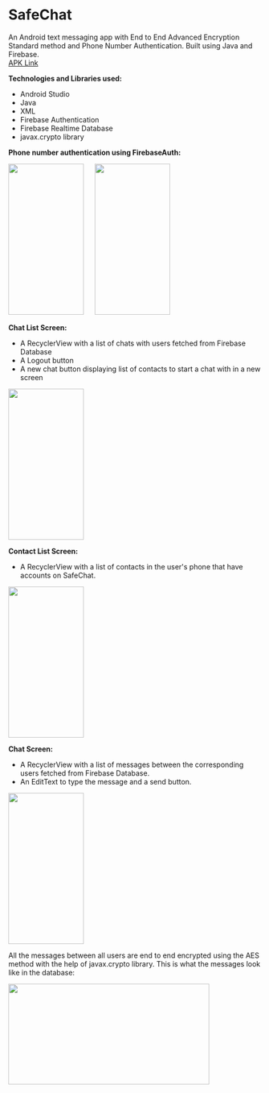 # SafeChat
An Android text messaging app with End to End Advanced Encryption Standard method and Phone Number Authentication. Built using Java and Firebase.<br>
<a href="https://drive.google.com/file/d/1CrTHF9yVNqhTmqaRxyZz0Yo9xlOV9Rq8/view?usp=sharing">APK Link</a>

**Technologies and Libraries used:**<br>
- Android Studio
- Java
- XML
- Firebase Authentication
- Firebase Realtime Database
- javax.crypto library

**Phone number authentication using FirebaseAuth:** 

[<img src="https://firebasestorage.googleapis.com/v0/b/safechat-3e2e3.appspot.com/o/Screenshot_20210506-171357.png?alt=media&token=5564c105-b929-47ee-baaa-305b7dd83810" 
width="150" height="300">](https://firebasestorage.googleapis.com/v0/b/safechat-3e2e3.appspot.com/o/Screenshot_20210506-171357.png?alt=media&token=5564c105-b929-47ee-baaa-305b7dd83810) &emsp; [<img src="https://firebasestorage.googleapis.com/v0/b/safechat-3e2e3.appspot.com/o/Screenshot_20210506-173331.png?alt=media&token=1a9f7340-7e26-41dd-b96c-262d262f783f" 
width="150" height="300">](https://firebasestorage.googleapis.com/v0/b/safechat-3e2e3.appspot.com/o/Screenshot_20210506-173331.png?alt=media&token=1a9f7340-7e26-41dd-b96c-262d262f783f)

**Chat List Screen:**
- A RecyclerView with a list of chats with users fetched from Firebase Database
- A Logout button
- A new chat button displaying list of contacts to start a chat with in a new screen

[<img src="https://firebasestorage.googleapis.com/v0/b/safechat-3e2e3.appspot.com/o/Screenshot_20210506-215247.png?alt=media&token=d36f82b2-2f26-480a-9145-082b2f9ad8f0" 
width="150" height="300">](https://firebasestorage.googleapis.com/v0/b/safechat-3e2e3.appspot.com/o/Screenshot_20210506-215247.png?alt=media&token=d36f82b2-2f26-480a-9145-082b2f9ad8f0)

**Contact List Screen:**
- A RecyclerView with a list of contacts in the user's phone that have accounts on SafeChat.

[<img src="https://firebasestorage.googleapis.com/v0/b/safechat-3e2e3.appspot.com/o/Screenshot_20210506-215206.png?alt=media&token=34a6969c-4823-41e0-8942-69770dd398ba" 
width="150" height="300">](https://firebasestorage.googleapis.com/v0/b/safechat-3e2e3.appspot.com/o/Screenshot_20210506-215206.png?alt=media&token=34a6969c-4823-41e0-8942-69770dd398ba)

**Chat Screen:**
- A RecyclerView with a list of messages between the corresponding users fetched from Firebase Database.
- An EditText to type the message and a send button.

[<img src="https://firebasestorage.googleapis.com/v0/b/safechat-3e2e3.appspot.com/o/Screenshot_20210506-171842.png?alt=media&token=2dd4259b-2a28-4af3-9c93-ebd968fd3ba5" 
width="150" height="300">](https://firebasestorage.googleapis.com/v0/b/safechat-3e2e3.appspot.com/o/Screenshot_20210506-171842.png?alt=media&token=2dd4259b-2a28-4af3-9c93-ebd968fd3ba5)

All the messages between all users are end to end encrypted using the AES method with the help of javax.crypto library. This is what the messages look like in the database:

[<img src="https://firebasestorage.googleapis.com/v0/b/safechat-3e2e3.appspot.com/o/aesfirebase.png?alt=media&token=46cc03a2-a034-4f03-9aa0-4f7cd7fafd1a" 
width="400" height="200">](https://firebasestorage.googleapis.com/v0/b/safechat-3e2e3.appspot.com/o/aesfirebase.png?alt=media&token=46cc03a2-a034-4f03-9aa0-4f7cd7fafd1a)

